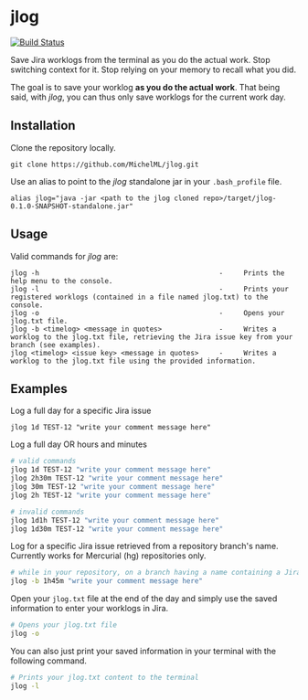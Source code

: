 # jlog
<div>
<a href="https://github.com/MichelML/jlog2"><img src="https://travis-ci.org/MichelML/jlog2.svg?branch=master"  alt='Build Status'></img></a>
</div>

<p>Save Jira worklogs from the terminal as you do the actual work. Stop switching context for it. Stop relying on your memory to recall what you did.</p>   
<p>The goal is to save your worklog <strong>as you do the actual work</strong>. That being said, with <i>jlog</i>, you can thus only save worklogs for the current work day. </p>

## Installation  
  
Clone the repository locally.  
  
```
git clone https://github.com/MichelML/jlog.git  
```

Use an alias to point to the _jlog_ standalone jar in your `.bash_profile` file. 
  
```
alias jlog="java -jar <path to the jlog cloned repo>/target/jlog-0.1.0-SNAPSHOT-standalone.jar"
```

## Usage  

Valid commands for _jlog_ are:

``` 
jlog -h                                            -     Prints the help menu to the console.
jlog -l                                            -     Prints your registered worklogs (contained in a file named jlog.txt) to the console.
jlog -o                                            -     Opens your jlog.txt file.
jlog -b <timelog> <message in quotes>              -     Writes a worklog to the jlog.txt file, retrieving the Jira issue key from your branch (see examples).
jlog <timelog> <issue key> <message in quotes>     -     Writes a worklog to the jlog.txt file using the provided information.
```  

## Examples  

Log a full day for a specific Jira issue  
```  
jlog 1d TEST-12 "write your comment message here"
```
  
Log a full day OR hours and minutes  
```bash
# valid commands
jlog 1d TEST-12 "write your comment message here"
jlog 2h30m TEST-12 "write your comment message here"
jlog 30m TEST-12 "write your comment message here"
jlog 2h TEST-12 "write your comment message here"

# invalid commands
jlog 1d1h TEST-12 "write your comment message here"
jlog 1d30m TEST-12 "write your comment message here"
```   
  
Log for a specific Jira issue retrieved from a repository branch's name. Currently works for Mercurial (hg) repositories only.
```bash
# while in your repository, on a branch having a name containing a Jira issue key (ex: fix-TEST-123-specifics)
jlog -b 1h45m "write your comment message here"
```  
  
Open your `jlog.txt` file at the end of the day and simply use the saved information to enter your worklogs in Jira.  

```bash
# Opens your jlog.txt file  
jlog -o
```

You can also just print your saved information in your terminal with the following command.

```bash
# Prints your jlog.txt content to the terminal 
jlog -l
```

